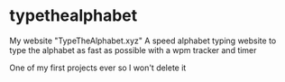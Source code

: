 # typethealphabet
My website "TypeTheAlphabet.xyz"
A speed alphabet typing website to type the alphabet as fast as possible with a wpm tracker and timer

One of my first projects ever so I won't delete it
